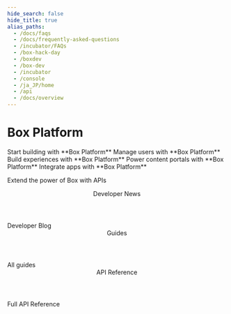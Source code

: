 ```yaml
---
hide_search: false
hide_title: true
alias_paths:
  - /docs/faqs
  - /docs/frequently-asked-questions
  - /incubator/FAQs
  - /box-hack-day
  - /boxdev
  - /box-dev
  - /incubator
  - /console
  - /ja_JP/home
  - /api
  - /docs/overview
---
```


# Box Platform

<Banner>

  <BannerTitle>
    Start building with **Box Platform**
  </BannerTitle>
  <BannerTitle>
    Manage users with **Box Platform**
  </BannerTitle>
  <BannerTitle>
    Build experiences with **Box Platform**
  </BannerTitle>
  <BannerTitle>
    Power content portals with **Box Platform**
  </BannerTitle>
  <BannerTitle>
    Integrate apps with **Box Platform**
  </BannerTitle>

  Extend the power of Box with APIs

</Banner>

<Centered wide>
  <Header to='/guides' centered>
    Developer News
  </Header>

  <BlogCards />

  <More to='https://medium.com/box-developer-blog' right>
    Developer Blog
  </More>
</Centered>

<Dark>
<Centered wide>
  <Header to='/guides' centered>
    Guides
  </Header>

  <GuideCategories />

  <More to='/guides' right>
    All guides
  </More>
</Centered>
</Dark>

<Centered wide>
  <Header to='/reference' centered>
    API Reference
  </Header>

  <ReferenceCategories />

  <More to='/reference/' right>
    Full API Reference
  </More>
</Centered>
